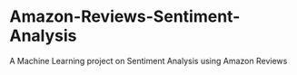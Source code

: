 # Amazon-Reviews-Sentiment-Analysis
A Machine Learning project on Sentiment Analysis using Amazon Reviews
